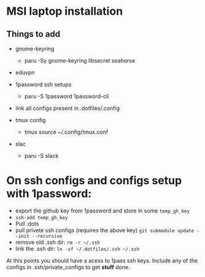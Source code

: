 # MSI laptop installation

## Things to add

- gnome-keyring
  - paru -Sy gnome-keyring libsecret seahorse

- eduvpn

- 1password ssh setups
  - paru -S 1password 1password-cli

- link all configs present in .dotfiles/.config

- tmux config
  - tmux source ~/.config/tmux.conf

- slac
  - paru -S slack


# On ssh configs and configs setup with 1password:

- export the github key from 1password and store in some `temp_gh_key`
- `ssh-add temp_gh_key`
- Pull .dots
- pull privete ssh configs (requires the above key) `git submodule update --init --recursive`
- remove old .ssh dir: `rm -r ~/.ssh`
- link the .ssh dir: `ln -sf ~/.dotfiles/.ssh ~/.ssh`

At this points you should have a acess to 1pass ssh keys.
Include any of the configs in .ssh/private_configs to get **stuff** done.

